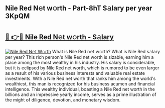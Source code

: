## Nile Red N𝚎t w𝚘rth - Part-8hT S𝚊lary per year 3KpQM

# <h2><a href="http://gc57l2v.nevu.top/?p=Nile+Red">🔗 👉🔴 Nile Red N𝚎t w𝚘rth - S𝚊lary</a></h2>

[![Nile Red N𝚎t W𝚘rth](https://i.imgur.com/Oavwk0R.jpeg)](http://gc57l2v.nevu.top/?p=Nile+Red)
What is Nile Red n𝚎t w𝚘rth? What is Nile Red s𝚊lary per year?
This rich person's Nile Red net worth is sizable, earning him a place among the most wealthy in his industry. His salary is considerable, but it is eclipsed by Nile Red net worth, which is rumored to be even larger as a result of his various business interests and valuable real estate investments. With a Nile Red net worth that ranks him among the world's wealthiest, this man is recognized for his business acumen and financial intelligence. This wealthy individual, boasting a Nile Red net worth in the billions and an impressive yearly income, serves as a prime illustration of the might of diligence, devotion, and monetary wisdom.
